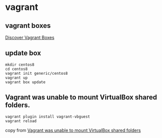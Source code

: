 # vagrant

## vagrant boxes
[Discover Vagrant Boxes](https://app.vagrantup.com/boxes/search)

## update box

``` shell
mkdir centos8
cd centos8
vagrant init generic/centos8
vagrant up
vagrant box update
```

## Vagrant was unable to mount VirtualBox shared folders.

``` shell
vagrant plugin install vagrant-vbguest
vagrant reload
```
copy from [Vagrant was unable to mount VirtualBox shared folders](https://mecromace.com/articles/2019/11/vagrant-was-unable-mount-virtualbox-shared-folders)
